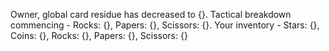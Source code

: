 Owner, global card residue has decreased to {}. Tactical breakdown commencing - Rocks: {}, Papers: {}, Scissors: {}. Your inventory - Stars: {}, Coins: {}, Rocks: {}, Papers: {}, Scissors: {}